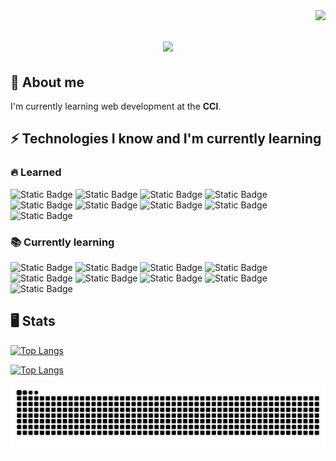 <img align="right" src="https://komarev.com/ghpvc/?username=your-github-QuentinGra&color=red"/>

<h1 align="center">
    <img src="https://readme-typing-svg.herokuapp.com/?font=Righteous&size=35&center=true&vCenter=true&width=500&height=70&duration=4000&lines=Hi+There!+👋;+I'm+Quentin+Grange!;" />
</h1>

## 🌱 About me

I'm currently learning web development at the **CCI**.

## ⚡ Technologies I know and I'm currently learning

### 🔥 Learned
![Static Badge](https://img.shields.io/badge/Html-%23E34F26?style=flat&logo=html5&logoColor=%23E34F26&labelColor=grey&color=%23E34F26)
![Static Badge](https://img.shields.io/badge/Css-%231572B6?style=flat&logo=css3&logoColor=%231572B6&labelColor=grey&color=%231572B6)
![Static Badge](https://img.shields.io/badge/Sass-%23CC6699?style=flat&logo=sass&logoColor=%23CC6699&labelColor=grey)
![Static Badge](https://img.shields.io/badge/Tailwind-%2306B6D4?style=flat&logo=tailwindcss&logoColor=%2306B6D4&labelColor=grey)
![Static Badge](https://img.shields.io/badge/Javascript-%23F7DF1E?style=flat&logo=javascript&logoColor=%23F7DF1E&labelColor=grey)
![Static Badge](https://img.shields.io/badge/Php-%23777BB4?style=flat&logo=php&logoColor=%23777BB4&labelColor=grey)
![Static Badge](https://img.shields.io/badge/Mysql-%234479A1?style=flat&logo=mysql&logoColor=%234479A1&labelColor=grey)
![Static Badge](https://img.shields.io/badge/Npm-%23CB3837?style=flat&logo=npm&logoColor=%23CB3837&labelColor=grey)
![Static Badge](https://img.shields.io/badge/Git-%23F05032?style=flat&logo=git&logoColor=%23F05032&labelColor=grey)
### 📚 Currently learning
![Static Badge](https://img.shields.io/badge/Typescript-%233178C6?style=flat&logo=typescript&logoColor=%233178C6&labelColor=grey)
![Static Badge](https://img.shields.io/badge/Vue-%234FC08D?style=flat&logo=vuedotjs&logoColor=%234FC08D&labelColor=grey)
![Static Badge](https://img.shields.io/badge/Vite-46CFF?style=flat&logo=vite&logoColor=%23646CFF&labelColor=grey&color=646CFF)
![Static Badge](https://img.shields.io/badge/Symfony-%23000000?style=flat&logo=symfony&logoColor=%23000000&labelColor=grey&color=%23000000)
![Static Badge](https://img.shields.io/badge/Composer-%23885630?style=flat&logo=composer&logoColor=%23885630&labelColor=grey&color=%23885630)
![Static Badge](https://img.shields.io/badge/PostgreSQL-%234169E1?style=flat&logo=postgresql&logoColor=%234169E1&labelColor=grey&color=%234169E1)
![Static Badge](https://img.shields.io/badge/Yarn-%232C8EBB?style=flat&logo=yarn&logoColor=%232C8EBB&labelColor=grey&color=%232C8EBB)
![Static Badge](https://img.shields.io/badge/Bun-%23000000?style=flat&logo=bun&logoColor=%23000000&labelColor=grey)
![Static Badge](https://img.shields.io/badge/Docker-%232496ED?style=flat&logo=docker&logoColor=%232496ED&labelColor=grey)

## 🖥 Stats
<p align="left">
  <a href="https://github.com/QuentinGra/github-readme-stats">
    <img src="https://github-readme-stats.vercel.app/api/?username=QuentinGra&theme=kacho_ga&hide_border=true&count_private=true" alt="Top Langs" width="390"/>
  </a>
</p>
<p align="left">
  <a href="https://github.com/QuentinGra/github-readme-stats">
    <img src="https://github-readme-streak-stats.herokuapp.com/?user=QuentinGra&theme=kacho_ga&hide_border=true" alt="Top Langs" width="390"/>
  </a>
</p>

![Snake animation](https://raw.githubusercontent.com/taozhi8833998/taozhi8833998/output/github-contribution-grid-snake-dark.svg)
